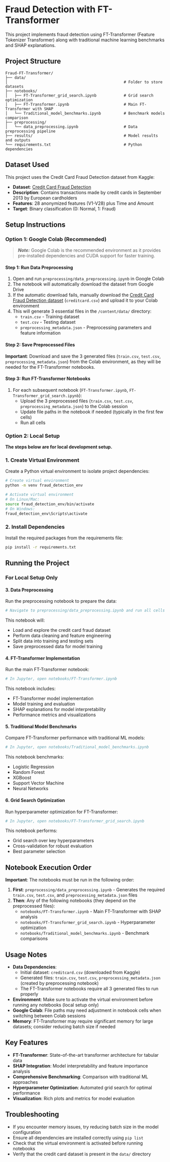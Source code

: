 # Fraud Detection with FT-Transformer

This project implements fraud detection using FT-Transformer (Feature Tokenizer Transformer) along with traditional machine learning benchmarks and SHAP explanations.

## Project Structure

```
Fraud-FT-Transformer/
├── data/
│                                                   # Folder to store datasets
├── notebooks/
│   ├── FT-Transformer_grid_search.ipynb            # Grid search optimization
│   ├── FT-Transformer.ipynb                        # Main FT-Transformer with SHAP
│   └── Traditional_model_benchmarks.ipynb          # Benchmark models comparison
├── preprocessing/
│   └── data_preprocessing.ipynb                    # Data preprocessing pipeline
├── results/                                        # Model results and outputs
└── requirements.txt                                # Python dependencies
```
## Dataset Used

This project uses the Credit Card Fraud Detection dataset from Kaggle:
- **Dataset**: [Credit Card Fraud Detection](https://www.kaggle.com/datasets/mlg-ulb/creditcardfraud/data?select=creditcard.csv)
- **Description**: Contains transactions made by credit cards in September 2013 by European cardholders
- **Features**: 28 anonymized features (V1-V28) plus Time and Amount
- **Target**: Binary classification (0: Normal, 1: Fraud)


## Setup Instructions

### Option 1: Google Colab (Recommended)

> **_Note:_** Google Colab is the recommended environment as it provides pre-installed dependencies and CUDA support for faster training.

#### Step 1: Run Data Preprocessing
1. Open and run `preprocessing/data_preprocessing.ipynb` in Google Colab
2. The notebook will automatically download the dataset from Google Drive
3. If the automatic download fails, manually download the [Credit Card Fraud Detection dataset](https://www.kaggle.com/datasets/mlg-ulb/creditcardfraud/data?select=creditcard.csv) (`creditcard.csv`) and upload it to your Colab environment
4. This will generate 3 essential files in the `/content/data/` directory:
   - `train.csv` - Training dataset
   - `test.csv` - Testing dataset  
   - `preprocessing_metadata.json` - Preprocessing parameters and feature information

#### Step 2: Save Preprocessed Files
**Important**: Download and save the 3 generated files (`train.csv`, `test.csv`, `preprocessing_metadata.json`) from the Colab environment, as they will be needed for the FT-Transformer notebooks.

#### Step 3: Run FT-Transformer Notebooks
1. For each subsequent notebook (`FT-Transformer.ipynb`, `FT-Transformer_grid_search.ipynb`):
   - Upload the 3 preprocessed files (`train.csv`, `test.csv`, `preprocessing_metadata.json`) to the Colab session
   - Update file paths in the notebook if needed (typically in the first few cells)
   - Run all cells

### Option 2: Local Setup

**The steps below are for local development setup.**

### 1. Create Virtual Environment

Create a Python virtual environment to isolate project dependencies:

```bash
# Create virtual environment
python -m venv fraud_detection_env

# Activate virtual environment
# On Linux/Mac:
source fraud_detection_env/bin/activate
# On Windows:
fraud_detection_env\Scripts\activate
```

### 2. Install Dependencies

Install the required packages from the requirements file:

```bash
pip install -r requirements.txt
```

## Running the Project

### For Local Setup Only

#### 3. Data Preprocessing

Run the preprocessing notebook to prepare the data:

```bash
# Navigate to preprocessing/data_preprocessing.ipynb and run all cells
```

This notebook will:
- Load and explore the credit card fraud dataset
- Perform data cleaning and feature engineering
- Split data into training and testing sets
- Save preprocessed data for model training

#### 4. FT-Transformer Implementation

Run the main FT-Transformer notebook:

```bash
# In Jupyter, open notebooks/FT-Transformer.ipynb
```

This notebook includes:
- FT-Transformer model implementation
- Model training and evaluation
- SHAP explanations for model interpretability
- Performance metrics and visualizations

#### 5. Traditional Model Benchmarks

Compare FT-Transformer performance with traditional ML models:

```bash
# In Jupyter, open notebooks/Traditional_model_benchmarks.ipynb
```

This notebook benchmarks:
- Logistic Regression
- Random Forest
- XGBoost
- Support Vector Machine
- Neural Networks

#### 6. Grid Search Optimization

Run hyperparameter optimization for FT-Transformer:

```bash
# In Jupyter, open notebooks/FT-Transformer_grid_search.ipynb
```

This notebook performs:
- Grid search over key hyperparameters
- Cross-validation for robust evaluation
- Best parameter selection

## Notebook Execution Order

**Important**: The notebooks must be run in the following order:

1. **First**: `preprocessing/data_preprocessing.ipynb` - Generates the required `train.csv`, `test.csv`, and `preprocessing_metadata.json` files
2. **Then**: Any of the following notebooks (they depend on the preprocessed files):
   - `notebooks/FT-Transformer.ipynb` - Main FT-Transformer with SHAP analysis
   - `notebooks/FT-Transformer_grid_search.ipynb` - Hyperparameter optimization
   - `notebooks/Traditional_model_benchmarks.ipynb` - Benchmark comparisons

## Usage Notes

- **Data Dependencies**: 
  - Initial dataset: `creditcard.csv` (downloaded from Kaggle)
  - Generated files: `train.csv`, `test.csv`, `preprocessing_metadata.json` (created by preprocessing notebook)
  - The FT-Transformer notebooks require all 3 generated files to run properly
- **Environment**: Make sure to activate the virtual environment before running any notebooks (local setup only)
- **Google Colab**: File paths may need adjustment in notebook cells when switching between Colab sessions
- **Memory**: FT-Transformer may require significant memory for large datasets; consider reducing batch size if needed

## Key Features

- **FT-Transformer**: State-of-the-art transformer architecture for tabular data
- **SHAP Integration**: Model interpretability and feature importance analysis
- **Comprehensive Benchmarking**: Comparison with traditional ML approaches
- **Hyperparameter Optimization**: Automated grid search for optimal performance
- **Visualization**: Rich plots and metrics for model evaluation

## Troubleshooting

- If you encounter memory issues, try reducing batch size in the model configuration
- Ensure all dependencies are installed correctly using `pip list`
- Check that the virtual environment is activated before running notebooks
- Verify that the credit card dataset is present in the `data/` directory